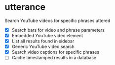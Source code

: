 # utterance

Search YouTube videos for specific phrases uttered

- [x] Search bars for video and phrase parameters
- [x] Embedded YouTube video element
- [x] List all results found in sidebar
- [x] Generic YouTube video search
- [x] Search video captions for specific phrases
- [ ] Cache timestamped results in a database
